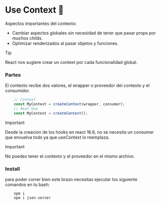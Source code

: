 # Use Context :pencil:

Aspectos importantes del contexto:

* Cambiar aspectos globales sin necesidad de tener que pasar props por muchos childs.
* Optimizar renderizados al pasar objetos y funciones.

> [!TIP]
> React nos sugiere crear un context por cada funcionalidad global.

### Partes
El contexto recibe dos valores, el wrapper o proveedor del contexto y el consumidor.

```jsx
    // Context 
    const MyContext = createContext(wrapper, consumer);
    // Real Use
    const MyContext = createContext();
```

> [!IMPORTANT]
> Desde la creacion de los hooks en react 16.8, no se necesita un consumer que envuelva todo ya que useContext lo reemplaza.

> [!IMPORTANT]
> No puedes tener el contexto y el proveedor en el mismo archivo.

### Install

para poder correr bien este brazo necesitas ejecutar los siguiente comandos en tu bash:


```node
    npm i 
    npm i json-server
```